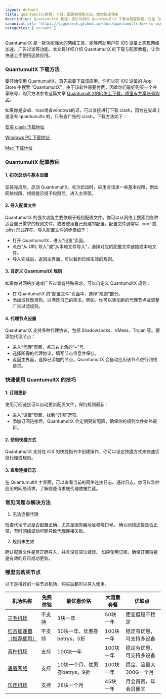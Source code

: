 ```yaml
---
layout: default
title: quantumultx教程，下载，配置教程和方法，教你快速使用
description: QuantumultX 教程：提供详细的 QuantumultX 下载与配置教程，包括 QuantumultX 规则、自定义设置与代理节点配置。帮助用户快速掌握 QuantumultX 的使用方法，优化网络体验。了解更多关于 QuantumultX 的使用技巧与常见问题解决方法，确保你能顺利使用这款强大的 iOS 工具。关键词：QuantumultX 规则、QuantumultX 下载、QuantumultX 配置、QuantumultX 教程。
canonical_url: 'https://tggsearch.gtihub.io/docs/quantumultx-how-to-use.html'
categories: [ account ]
---
```

QuantumultX 是一款功能强大的网络工具，能够帮助用户在 iOS 设备上实现网络加速、广告过滤等功能。本文将详细介绍 QuantumultX 的下载与配置教程，让你快速上手使用这款应用。

### QuantumultX 下载方法
要开始使用 QuantumultX，首先需要下载该应用。你可以在 iOS 设备的 App Store 中搜索 “QuantumultX”，由于该软件需要付费，因此你们最好购买一个共享账号，购买方法参考这篇文章 [Quantumult X的ID怎么下载，哪里有共享账号购买](./quantumultx.html)。

如果你是安卓、mac或者windows的话，可以直接进行下载 clash，因为在安卓上是没有 quantumultx 的，只有去广告的 clash，下载方法如下：

[安卓 clash 下载地址](./302.html?target=https://wwux.lanzouw.com/b04jx3ntc)

[Windows PC 下载地址](./302.html?target=https://wwux.lanzouw.com/b04jx3rif)

[Mac 下载地址](./302.html?target=https://wwux.lanzouw.com/b04jx3r1i)

### QuantumultX 配置教程

#### 1. 初次启动与基本设置
安装完成后，启动 QuantumultX。初次启动时，应用会请求一些基本权限，例如网络权限。根据提示授予权限后，进入主界面。

#### 2. 导入配置文件
QuantumultX 的强大功能主要依赖于规则配置文件。你可以从网络上搜索到各种适合自己需求的规则文件，或者使用自己创建的配置。配置文件通常以 .conf 或 .plist 形式存在。导入配置文件的步骤如下：

- 打开 QuantumultX，进入“设置”页面。
- 点击“从 URL 导入”或“从本地文件导入”，选择对应的配置文件链接或本地文件。
- 导入完成后，返回主界面，可以看到已经生效的规则。

#### 3. 自定义 QuantumultX 规则
如果你对网络加速或广告过滤有特殊需求，可以自定义 QuantumultX 规则：

- 在 QuantumultX 的“配置文件”页面中，选择“规则”部分。
- 添加或修改规则，以满足自己的需求。例如，你可以添加新的代理节点或调整广告过滤规则。

#### 4. 代理节点设置
QuantumultX 支持多种代理协议，包括 Shadowsocks、VMess、Trojan 等。要添加代理节点：

- 进入“代理”页面，点击右上角的“+”号。
- 选择所需的代理协议，填写节点信息并保存。
- 返回主界面，选择已添加的节点，QuantumultX 会自动应用该节点进行网络请求。

### 快速使用 QuantumultX 的技巧

#### 1. 订阅更新
使用订阅链接可以自动更新配置文件，保持规则最新：

- 进入“设置”页面，找到“订阅”选项。
- 添加订阅链接后，QuantumultX 会定期更新配置，确保你的规则文件始终最新。

#### 2. 使用快捷方式
QuantumultX 支持在 iOS 的快捷指令中创建操作，你可以设定快捷方式来快速切换代理或规则。

#### 3. 查看连接日志
在 QuantumultX 主界面，可以查看当前的网络连接日志。通过日志，你可以监控应用的网络请求，了解哪些请求被代理或被拦截。

### 常见问题与解决方法
1. 无法连接代理

检查代理节点是否配置正确，尤其是服务器地址和端口号。
确认网络连接是否正常，有时网络波动可能导致代理连接失败。

2. 规则未生效

确认配置文件是否正确导入，并且没有语法错误。
如果使用订阅，确保订阅链接是有效的且已成功更新。

### 哪里去购买节点
以下是推荐的一些节点机场，购买后都可以导入使用。

| 机场名称                   | 免费体验                   | 最优惠价格                   | 大流量套餐                   | 优缺点                   |
|------------------|--------------|-------------|------------------------|------------------------|
| [三毛机场](./302.html?target=https://smjcdh.com/#/register?code=GvzAuYCT)              | 不支持 | 3块一年            | 50块一年 | 便宜但是不稳定 |
| [红杏加速器（推荐使用）](./302.html?target=https://hongxingdl.com/web/#/login?code=WjjqTnEn)              | 不支持 | 50块一年，优惠券betrys，5折        | 100块一年 | 稳定有优惠，可支持多设备 |
| [青柠机场](./302.html?target=https://yikeqn.xyz/#/register?code=UzQHEt2g)            | 支持 | 100块一年       | 100块一年 | 稳定有优惠，可支持多设备 |
| [速盾网络](./302.html?target=https://ww.sudun.site/#/login?code=ny55y0fL)            | 支持 | 10块一个月，优惠券betrys，9折      | 100块一年 | 稳定，流量大300G一个月 |
| [乐连机场](./302.html?target=https://lelian.co/#/register?code=cWuDPuxY)            | 支持 | 28块一个月      | 45块一年 | 月会员贵，年会员便宜 |